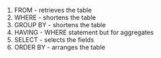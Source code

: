 1. FROM - retrieves the table
2. WHERE - shortens the table
3. GROUP BY - shortens the table
4. HAVING - WHERE statement but for aggregates
5. SELECT - selects the fields
6. ORDER BY - arranges the table